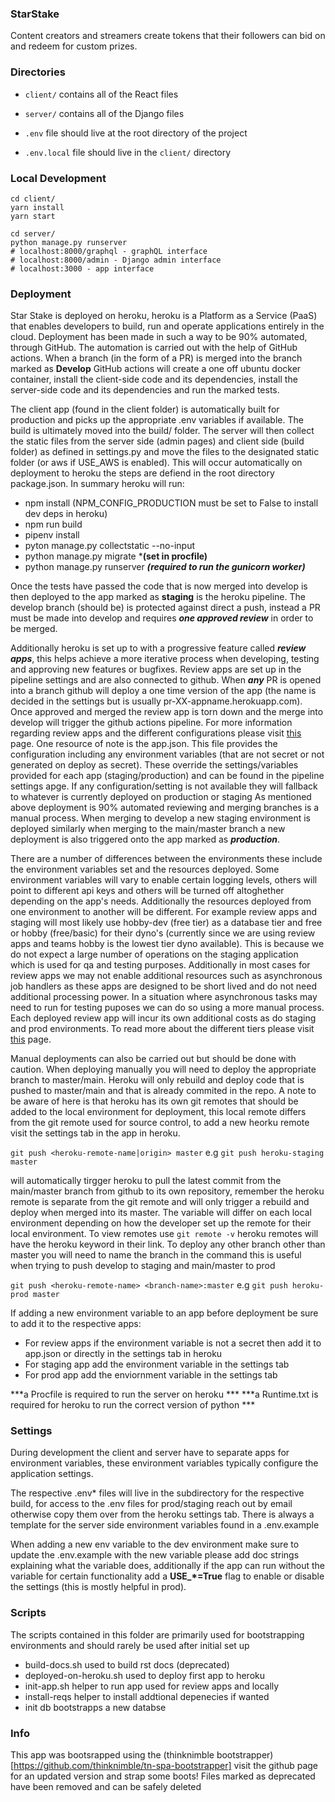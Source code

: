 ### StarStake


Content creators and streamers create tokens that their followers can bid on and redeem for custom prizes.

### Directories

- `client/` contains all of the React files

- `server/` contains all of the Django files

- `.env` file should live at the root directory of the project

- `.env.local` file should live in the `client/` directory

### Local Development 

```
cd client/
yarn install
yarn start
```
``` 
cd server/
python manage.py runserver
# localhost:8000/graphql - graphQL interface
# localhost:8000/admin - Django admin interface
# localhost:3000 - app interface
```

### Deployment

Star Stake is deployed on heroku, heroku is a Platform as a Service (PaaS) that enables developers to build, run and operate applications entirely in the cloud. 
Deployment has been made in such a way to be 90% automated, through GitHub. The automation is carried out with the help of GitHub actions. When a branch (in the form of a PR) is merged into the branch marked as **Develop** GitHub actions will create a one off ubuntu docker container, install the client-side code and its dependencies, install the server-side code and its dependencies and run the marked tests. 

The client app (found in the client folder) is automatically built for production and picks up the appropriate .env variables if available. The build is ultimately moved into the build/ folder. The server will then collect the static files from the server side (admin pages) and client side (build folder) as defined in settings.py and move the files to the designated static folder (or aws if USE_AWS is enabled). This will occur automatically on deployment to heroku the steps are defiend in the root directory package.json. In summary heroku will run: 

- npm install (NPM_CONFIG_PRODUCTION must be set to False to install dev deps in heroku)
- npm run build
- pipenv install 
- pyton manage.py collectstatic --no-input 
- python manage.py migrate ***(set in procfile)**
- python manage.py runserver ***(required to run the gunicorn worker)***




Once the tests have passed the code that is now merged into develop is then deployed to the app marked as **staging** is the heroku pipeline. The develop branch (should be) is protected against direct a push, instead a PR must be made into develop and requires ***one approved review*** in order to be merged. 

Additionally heroku is set up to with a progressive feature called ***review apps***, this helps achieve a more iterative process when developing, testing and approving new features or bugfixes. Review apps are set up in the pipeline settings and are also connected to github. When ***any*** PR is opened into a branch github will deploy a one time version of the app (the name is decided in the settings but is usually pr-XX-appname.herokuapp.com). Once approved and merged the review app is torn down and the merge into develop will trigger the github actions pipeline. For more information regarding review apps and the different configurations please visit [this](https://devcenter.heroku.com/articles/app-json-schema) page. One resource of note is the app.json. This file provides the configuration including any environment variables (that are not secret or not generated on deploy as secret). These override the settings/variables provided for each app (staging/production) and can be found in the pipeline settings apge. If any configuration/setting is not available they will fallback to whatever is currently deployed on production or staging 
As mentioned above deployment is 90% automated reviewing and merging branches is a manual process. When merging to develop a new staging environment is deployed similarly when merging to the main/master branch a new deployment is also triggered onto the app marked as ***production***. 

There are a number of differences between the environments these include the environment variables set and the resources deployed. Some environment variables will vary to enable certain logging levels, others will point to different api keys and others will be turned off altoghether depending on the app's needs. Additionally the resources deployed from one environment to another will be different. For example review apps and staging will most likely use hobby-dev (free tier) as a database tier and free or hobby (free/basic) for their dyno's (currently since we are using review apps and teams hobby is the lowest tier dyno available). This is because we do not expect a large number of operations on the staging application which is used for qa and testing purposes. Additionally in most cases for review apps we may not enable additional resources such as asynchronous job handlers as these apps are designed to be short lived and do not need additional processing power. In a situation where asynchronous tasks may need to run for testing puposes we can do so using a more manual process. Each deployed review app will incur its own additional costs as do staging and prod environments. To read more about the different tiers please visit [this](https://devcenter.heroku.com/articles/dyno-types) page. 

Manual deployments can also be carried out but should be done with caution. When deploying manually you will need to deploy the appropriate branch to master/main. Heroku will only rebuild and deploy code that is pushed to master/main and that is already commited in the repo. A note to be aware of here is that heroku has its own git remotes that should be added to the local environment for deployment, this local remote differs from the git remote used for source control, to add a new heorku remote visit the settings tab in the app in heroku. 

`git push <heroku-remote-name|origin> master` e.g `git push heroku-staging master`

will automatically tirgger heroku to pull the latest commit from the main/master branch from github to its own repository, remember the heroku remote is separate from the git remote and will only trigger a rebuild and deploy when merged into its master. The variable <heroku-remote-name> will differ on each local environment depending on how the developer set up the remote for their local environment. To view remotes use `git remote -v` heroku remotes will have the heroku keyword in their link.
To deploy any other branch other than master you will need to name the branch in the command this is useful when trying to push develop to staging and main/master to prod 

`git push <heroku-remote-name> <branch-name>:master` e.g `git push heroku-prod master`

If adding a new environment variable to an app before deployment be sure to add it to the respective apps: 

- For review apps if the environment variable is not a secret then add it to app.json or directly in the settings tab in heroku
- For staging app add the environment variable in the settings tab 
- For prod app add the enviornment variable in the settings tab


***a Procfile is required to run the server on heroku ***
***a Runtime.txt is required for heroku to run the correct version of python ***

### Settings


During development the client and server have to separate apps for environment variables, these environment variables typically configure the application settings. 

The respective .env* files will live in the subdirectory for the respective build, for access to the .env files for prod/staging reach out by email otherwise copy them over from the heroku settings tab. There is always a template for the server side environment variables found in a .env.example

When adding a new env variable to the dev environment make sure to update the .env.example with the new variable please add doc strings explaining what the variable does, additionally if the app can run without the variable for certain functionality add a **USE_*=True** flag to enable or disable the settings (this is mostly helpful in prod). 



### Scripts

The scripts contained in this folder are primarily used for bootstrapping environments and should rarely be used after initial set up 

- build-docs.sh used to build rst docs (deprecated)
- deployed-on-heroku.sh used to deploy first app to heroku 
- init-app.sh helper to run app used for review apps and locally 
- install-reqs helper to install addtional depenecies if wanted
- init db bootstrapps a new databse 


### Info


This app was bootsrapped using the (thinknimble bootstrapper)[https://github.com/thinknimble/tn-spa-bootstrapper] visit the github page for an updated version and strap some boots!
Files marked as deprecated have been removed and can be safely deleted
